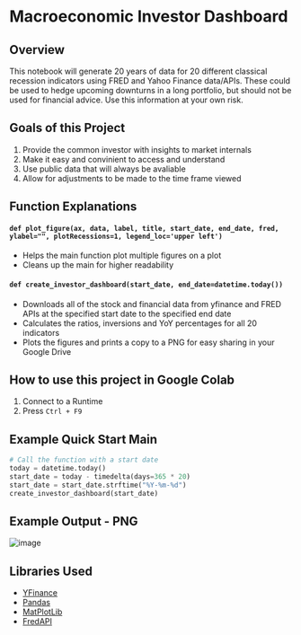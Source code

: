 # Macroeconomic Investor Dashboard

## Overview
This notebook will generate 20 years of data for 20 different classical recession indicators using FRED and Yahoo Finance data/APIs. These could be used to hedge upcoming downturns in a long portfolio, but should not be used for financial advice. Use this information at your own risk.

## Goals of this Project
1. Provide the common investor with insights to market internals
2. Make it easy and convinient to access and understand
3. Use public data that will always be avaliable
4. Allow for adjustments to be made to the time frame viewed

## Function Explanations

#### ``def plot_figure(ax, data, label, title, start_date, end_date, fred, ylabel="", plotRecessions=1, legend_loc='upper left')``
- Helps the main function plot multiple figures on a plot
- Cleans up the main for higher readability

#### ``def create_investor_dashboard(start_date, end_date=datetime.today())``
- Downloads all of the stock and financial data from yfinance and FRED APIs at the specified start date to the specified end date
- Calculates the ratios, inversions and YoY percentages for all 20 indicators
- Plots the figures and prints a copy to a PNG for easy sharing in your Google Drive

## How to use this project in Google Colab
1. Connect to a Runtime
2. Press ``Ctrl + F9``

## Example Quick Start Main
``` Python
# Call the function with a start date
today = datetime.today()
start_date = today - timedelta(days=365 * 20)
start_date = start_date.strftime("%Y-%m-%d")
create_investor_dashboard(start_date)
```

## Example Output - PNG
![image](https://user-images.githubusercontent.com/84938803/217058631-ab6863c1-1dd1-4056-a8b7-6deb415e1eb1.png)

## Libraries Used
- [YFinance](https://github.com/ranaroussi/yfinance)
- [Pandas](https://github.com/pandas-dev/pandas)
- [MatPlotLib](https://github.com/matplotlib/matplotlib)
- [FredAPI](https://github.com/mortada/fredapi)
